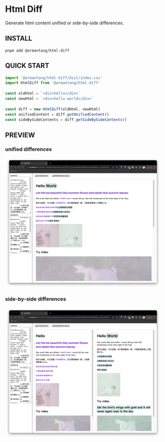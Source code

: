 # Html Diff

Generate html content unified or side-by-side differences.

## INSTALL

```
pnpm add @armantang/html-diff
```

## QUICK START

```js
import '@armantang/html-diff/dist/index.css'
import HtmlDiff from '@armantang/html-diff'

const oldHtml = `<div>hello</div>`
const newHtml = `<div>hello world</div>`

const diff = new HtmlDiff(oldHtml, newHtml)
const unifiedContent = diff.getUnifiedContent()
const sideBySideContents = diff.getSideBySideContents()
```

## PREVIEW

### unified differences

![home](./example/unified.png)

### side-by-side differences

![home](./example/sidebyside.png)

